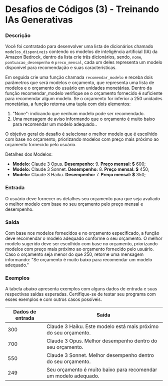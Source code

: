 # Desafios de Códigos (3) - Treinando IAs Generativas

### Descrição
Você foi contratado para desenvolver uma lista de dicionários chamado `modelos_disponiveis` contendo os modelos de inteligência artificial (IA) da Amazon Bedrock, dentro da lista crie três dicionários, sendo, `nome`, `pontuacao_desempenho` e `preco_mensal`, cada um deles representa um modelo disponível para recomendação e suas características.

Em seguida crie uma função chamada `recomendar_modelo` e receba dois parâmetros que será modelos e orçamento, que representa uma lista de modelos e o orçamento do usuário em unidades monetárias. Dentro da função recomendar_modelo verifique se o orçamento fornecido é suficiente para recomendar algum modelo. Se o orçamento for inferior a 250 unidades monetárias, a função retorna uma tupla com dois elementos:

1. "None": indicando que nenhum modelo pode ser recomendado.
2. Uma mensagem de aviso informando que o orçamento é muito baixo para recomendar um modelo adequado..

O objetivo geral do desafio é selecionar o melhor modelo que é escolhido com base no orçamento, priorizando modelos com preço mais próximo ao orçamento fornecido pelo usuário.

Detalhes dos Modelos:
- **Modelo:** Claude 3 Opus. **Desempenho:** 9. **Preço mensal: $** 600;
- **Modelo:** Claude 3 Sonnet. **Desempenho:** 8. **Preço mensal: $** 450;
- **Modelo:** Claude 3 Haiku. **Desempenho:** 7. **Preço mensal: $** 350;

### Entrada
O usuário deve fornecer os detalhes seu orçamento para que seja avaliado o melhor modelo com base no seu orçamento pelo preço mensal e desempenho.

### Saída
Com base nos modelos fornecidos e no orçamento especificado, a função deve recomendar o modelo adequado conforme o seu orçamento. O melhor modelo sugerido deve ser escolhido com base no orçamento, priorizando modelos com preço mais próximo ao orçamento fornecido pelo usuário. Caso o orçamento seja menor do que 250, retorne uma mensagem informando: "Se orçamento é muito baixo para recomendar um modelo adequado."

### Exemplos
A tabela abaixo apresenta exemplos com alguns dados de entrada e suas respectivas saídas esperadas. Certifique-se de testar seu programa com esses exemplos e com outros casos possíveis.

| Dados de entrada  | Saída |
| ------------- | ------------- |
| 300 | Claude 3 Haiku. Este modelo está mais próximo do seu orçamento. |
| 700 | Claude 3 Opus. Melhor desempenho dentro do seu orçamento. |
| 550 | Claude 3 Sonnet. Melhor desempenho dentro do seu orçamento. |
| 249 | Seu orçamento é muito baixo para recomendar um modelo adequado. |
